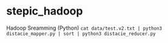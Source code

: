 # stepic_hadoop
Hadoop Sreamming (Python) 
`` cat data/test.v2.txt | python3 distacie_mapper.py | sort | python3 distacie_reducer.py ``
